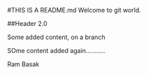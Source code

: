 #THIS IS A README.md
Welcome to git world.

##Header 2.0

Some added content, on a branch

SOme content added again...........

Ram Basak
